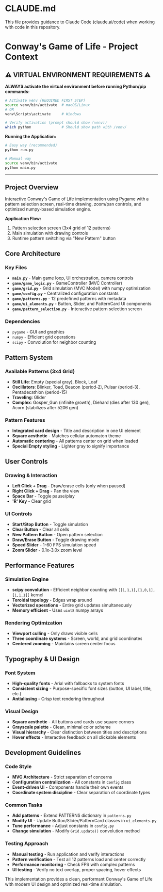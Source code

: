 # CLAUDE.md

This file provides guidance to Claude Code (claude.ai/code) when working with code in this repository.

# Conway's Game of Life - Project Context

## ⚠️ VIRTUAL ENVIRONMENT REQUIREMENTS ⚠️

**ALWAYS activate the virtual environment before running Python/pip commands:**

```bash
# Activate venv (REQUIRED FIRST STEP)
source venv/bin/activate  # macOS/Linux
# OR
venv\Scripts\activate     # Windows

# Verify activation (prompt should show (venv))
which python              # Should show path with /venv/
```

**Running the Application:**
```bash
# Easy way (recommended)
python run.py

# Manual way
source venv/bin/activate
python main.py
```

---

## Project Overview

Interactive Conway's Game of Life implementation using Pygame with a pattern selection screen, real-time drawing, zoom/pan controls, and optimized numpy-based simulation engine.

**Application Flow:**
1. Pattern selection screen (3x4 grid of 12 patterns)
2. Main simulation with drawing controls
3. Runtime pattern switching via "New Pattern" button

## Core Architecture

### Key Files
- **`main.py`** - Main game loop, UI orchestration, camera controls
- **`game/game_logic.py`** - GameController (MVC Controller)
- **`game/grid.py`** - Grid simulation (MVC Model) with numpy optimization
- **`game/config.py`** - Centralized configuration constants
- **`game/patterns.py`** - 12 predefined patterns with metadata
- **`game/ui_elements.py`** - Button, Slider, and PatternCard UI components
- **`game/pattern_selection.py`** - Interactive pattern selection screen

### Dependencies
- `pygame` - GUI and graphics
- `numpy` - Efficient grid operations  
- `scipy` - Convolution for neighbor counting

## Pattern System

### Available Patterns (3x4 Grid)
- **Still Life**: Empty (special gray), Block, Loaf
- **Oscillators**: Blinker, Toad, Beacon (period-2), Pulsar (period-3), Pentadecathlon (period-15)
- **Traveling**: Glider
- **Complex**: Gosper_Gun (infinite growth), Diehard (dies after 130 gen), Acorn (stabilizes after 5206 gen)

### Pattern Features
- **Integrated card design** - Title and description in one UI element
- **Square aesthetic** - Matches cellular automaton theme
- **Automatic centering** - All patterns center on grid when loaded
- **Special Empty styling** - Lighter gray to signify importance

## User Controls

### Drawing & Interaction
- **Left Click + Drag** - Draw/erase cells (only when paused)
- **Right Click + Drag** - Pan the view
- **Space Bar** - Toggle pause/play
- **'R' Key** - Clear grid

### UI Controls  
- **Start/Stop Button** - Toggle simulation
- **Clear Button** - Clear all cells
- **New Pattern Button** - Open pattern selection
- **Draw/Erase Button** - Toggle drawing mode
- **Speed Slider** - 1-60 FPS simulation speed
- **Zoom Slider** - 0.1x-3.0x zoom level

## Performance Features

### Simulation Engine
- **scipy convolution** - Efficient neighbor counting with `[[1,1,1],[1,0,1],[1,1,1]]` kernel
- **Toroidal topology** - Edges wrap around
- **Vectorized operations** - Entire grid updates simultaneously
- **Memory efficient** - Uses `uint8` numpy arrays

### Rendering Optimization
- **Viewport culling** - Only draws visible cells
- **Three coordinate systems** - Screen, world, and grid coordinates
- **Centered zooming** - Maintains screen center focus

## Typography & UI Design

### Font System
- **High-quality fonts** - Arial with fallbacks to system fonts
- **Consistent sizing** - Purpose-specific font sizes (button, UI label, title, etc.)
- **Antialiasing** - Crisp text rendering throughout

### Visual Design
- **Square aesthetic** - All buttons and cards use square corners
- **Grayscale palette** - Clean, minimal color scheme
- **Visual hierarchy** - Clear distinction between titles and descriptions
- **Hover effects** - Interactive feedback on all clickable elements

## Development Guidelines

### Code Style
- **MVC Architecture** - Strict separation of concerns
- **Configuration centralization** - All constants in `Config` class
- **Event-driven UI** - Components handle their own events
- **Coordinate system discipline** - Clear separation of coordinate types

### Common Tasks
- **Add patterns** - Extend PATTERNS dictionary in `patterns.py`
- **Modify UI** - Update Button/Slider/PatternCard classes in `ui_elements.py`
- **Tune performance** - Adjust constants in `config.py`
- **Change simulation** - Modify `Grid.update()` convolution method

### Testing Approach
- **Manual testing** - Run application and verify interactions
- **Pattern verification** - Test all 12 patterns load and center correctly
- **Performance monitoring** - Check FPS with complex patterns
- **UI testing** - Verify no text overlap, proper spacing, hover effects

This implementation provides a clean, performant Conway's Game of Life with modern UI design and optimized real-time simulation.